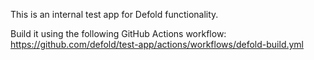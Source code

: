 This is an internal test app for Defold functionality.

Build it using the following GitHub Actions workflow: https://github.com/defold/test-app/actions/workflows/defold-build.yml
